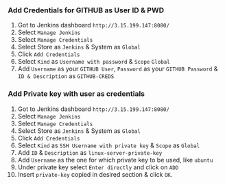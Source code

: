 ### Add Credentials for GITHUB as User ID & PWD
1. Got to Jenkins dashboard `http://3.15.199.147:8080/`
2. Select `Manage Jenkins`
3. Select `Manage Credentials`
4. Select Store as `Jenkins` & System as `Global`
5. Click `Add Credentials`
6. Select `Kind` as `Username with password` & `Scope` `Global`
7. Add `Username` as your `GITHUB User`, `Password` as your `GITHUB Password` & `ID & Description` as `GITHUB-CREDS`

### Add Private key with user as credentials
1. Got to Jenkins dashboard `http://3.15.199.147:8080/`
2. Select `Manage Jenkins`
3. Select `Manage Credentials`
4. Select Store as `Jenkins` & System as `Global`
5. Click `Add Credentials`
6. Select `Kind` as `SSH Username with private key` & `Scope` as `Global`
7. Add `ID` & `Description` as `linux-server-private-key`
8. Add `Username` as the one for which private key to be used, like `ubuntu`
9. Under private key select `Enter directly` and click on `ADD`
10. Insert `private-key` copied in desired section & click `OK`. 

